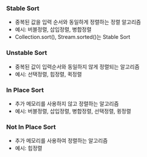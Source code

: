 ### Stable Sort
- 중복된 값을 입력 순서와 동일하게 정렬하는 정렬 알고리즘
- 예시: 버블정렬, 삽입정렬, 병합정렬
- Collection.sort(), Stream.sorted()는 Stable Sort

### Unstable Sort
- 중복된 값이 입력순서와 동일하지 않게 정렬되는 알고리즘
- 예시: 선택정렬, 힙정렬, 퀵정렬

### In Place Sort
- 추가 메모리를 사용하지 않고 정렬하는 알고리즘
- 예시: 버블정렬, 삽입정렬, 병합정렬, 선택정렬, 큉정렬

### Not In Place Sort
- 추가 메모리를 사용하여 정렬하는 알고리즘
- 예시: 힙정렬
